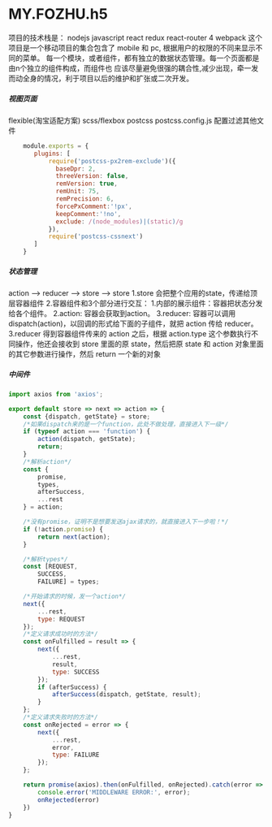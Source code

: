 # MY.FOZHU.h5
项目的技术栈是：
nodejs
javascript
react
redux
react-router 4
webpack
这个项目是一个移动项目的集合包含了 mobile 和 pc, 根据用户的权限的不同来显示不同的菜单。
每一个模块，或者组件，都有独立的数据状态管理。每一个页面都是由n个独立的组件构成，而组件也
应该尽量避免很强的耦合性,减少出现，牵一发而动全身的情况，利于项目以后的维护和扩张或二次开发。
##### 视图页面
flexible(淘宝适配方案)
scss/flexbox
postcss
postcss.config.js 配置过滤其他文件
```javascript
    module.exports = {
       plugins: [
           require('postcss-px2rem-exclude')({
             baseDpr: 2,
             threeVersion: false,
             remVersion: true,
             remUnit: 75,
             remPrecision: 6,
             forcePxComment:'!px',
             keepComment:'!no',
             exclude: /(node_modules)|(static)/g
           }),
           require('postcss-cssnext')
       ]
    }
```
##### 状态管理
action --> reducer --> store --> store
1.store 会把整个应用的state，传递给顶层容器组件
2.容器组件和3个部分进行交互：
    1.内部的展示组件：容器把状态分发给各个组件。
    2.action: 容器会获取到action。
    3.reducer: 容器可以调用 dispatch(action)，以回调的形式给下面的子组件，就把 action 传给 reducer。
3.reducer 得到容器组件传来的 action 之后，根据 action.type 这个参数执行不同操作，他还会接收到 store 里面的原 state，然后把原 state 和 action 对象里面的其它参数进行操作，然后 return 一个新的对象

##### 中间件
```javascript
import axios from 'axios';

export default store => next => action => {
    const {dispatch, getState} = store;
    /*如果dispatch来的是一个function，此处不做处理，直接进入下一级*/
    if (typeof action === 'function') {
        action(dispatch, getState);
		return;
    }
    /*解析action*/
    const {
        promise,
        types,
        afterSuccess,
        ...rest
    } = action;

    /*没有promise，证明不是想要发送ajax请求的，就直接进入下一步啦！*/
    if (!action.promise) {
        return next(action);
    }

    /*解析types*/
    const [REQUEST,
        SUCCESS,
        FAILURE] = types;

    /*开始请求的时候，发一个action*/
    next({
        ...rest,
        type: REQUEST
    });
    /*定义请求成功时的方法*/
    const onFulfilled = result => {
        next({
            ...rest,
            result,
            type: SUCCESS
        });
        if (afterSuccess) {
            afterSuccess(dispatch, getState, result);
        }
    };
    /*定义请求失败时的方法*/
    const onRejected = error => {
        next({
            ...rest,
            error,
            type: FAILURE
        });
    };

    return promise(axios).then(onFulfilled, onRejected).catch(error => {
        console.error('MIDDLEWARE ERROR:', error);
        onRejected(error)
    })
}
```





